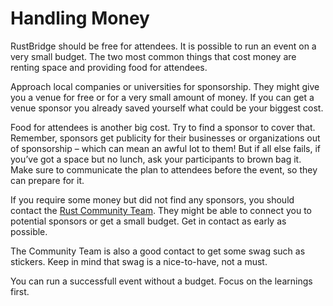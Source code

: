 # Handling Money

RustBridge should be free for attendees.
It is possible to run an event on a very small budget.
The two most common things that cost money are renting space and providing food for attendees.

Approach local companies or universities for sponsorship.
They might give you a venue for free or for a very small amount of money.
If you can get a venue sponsor you already saved yourself what could be your biggest cost. 

Food for attendees is another big cost. Try to find a sponsor to cover that.
Remember, sponsors get publicity for their businesses or organizations out of sponsorship – which can mean an awful lot to them! But if all else fails, if you’ve got a space but no lunch, ask your participants to brown bag it.
Make sure to communicate the plan to attendees before the event, so they can prepare for it.

If you require some money but did not find any sponsors, you should contact the [Rust Community Team](mailto:community@rust-lang.org).
They might be able to connect you to potential sponsors or get a small budget.
Get in contact as early as possible.

The Community Team is also a good contact to get some swag such as stickers.
Keep in mind that swag is a nice-to-have, not a must.

You can run a successfull event without a budget.
Focus on the learnings first.
